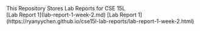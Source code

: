 <title> CSE 15L Lab Reports </title>
This Repository Stores Lab Reports for CSE 15L<br>
[Lab Report 1](lab-report-1-week-2.md)
[Lab Report 1](https://ryanyychen.github.io/cse15l-lab-reports/lab-report-1-week-2.html)